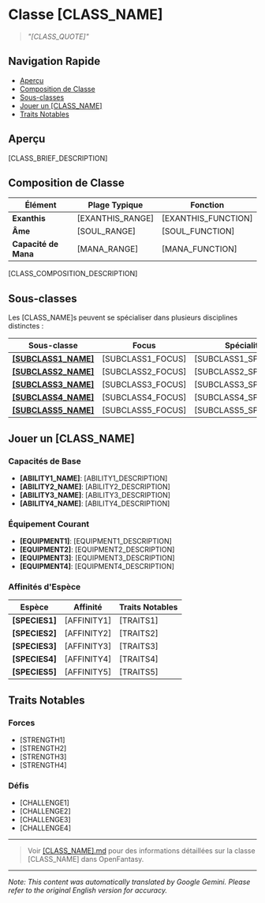 # Classe [CLASS_NAME]

> *"[CLASS_QUOTE]"*

## Navigation Rapide

- [Aperçu](#overview)
- [Composition de Classe](#class-composition)
- [Sous-classes](#subclasses)
- [Jouer un [CLASS_NAME]](#playing-a-class_name)
- [Traits Notables](#notable-traits)

## Aperçu

[CLASS_BRIEF_DESCRIPTION]

## Composition de Classe

| Élément | Plage Typique | Fonction |
|---------|---------------|----------|
| **Exanthis** | [EXANTHIS_RANGE] | [EXANTHIS_FUNCTION] |
| **Âme** | [SOUL_RANGE] | [SOUL_FUNCTION] |
| **Capacité de Mana** | [MANA_RANGE] | [MANA_FUNCTION] |

[CLASS_COMPOSITION_DESCRIPTION]

## Sous-classes

Les [CLASS_NAME]s peuvent se spécialiser dans plusieurs disciplines distinctes :

| Sous-classe | Focus | Spécialité |
|----------|-------|-----------|
| [**[SUBCLASS1_NAME]**]([SUBCLASS1_FILE]) | [SUBCLASS1_FOCUS] | [SUBCLASS1_SPECIALTY] |
| [**[SUBCLASS2_NAME]**]([SUBCLASS2_FILE]) | [SUBCLASS2_FOCUS] | [SUBCLASS2_SPECIALTY] |
| [**[SUBCLASS3_NAME]**]([SUBCLASS3_FILE]) | [SUBCLASS3_FOCUS] | [SUBCLASS3_SPECIALTY] |
| [**[SUBCLASS4_NAME]**]([SUBCLASS4_FILE]) | [SUBCLASS4_FOCUS] | [SUBCLASS4_SPECIALTY] |
| [**[SUBCLASS5_NAME]**]([SUBCLASS5_FILE]) | [SUBCLASS5_FOCUS] | [SUBCLASS5_SPECIALTY] |

## Jouer un [CLASS_NAME]

### Capacités de Base

- **[ABILITY1_NAME]**: [ABILITY1_DESCRIPTION]
- **[ABILITY2_NAME]**: [ABILITY2_DESCRIPTION]
- **[ABILITY3_NAME]**: [ABILITY3_DESCRIPTION]
- **[ABILITY4_NAME]**: [ABILITY4_DESCRIPTION]

### Équipement Courant

- **[EQUIPMENT1]**: [EQUIPMENT1_DESCRIPTION]
- **[EQUIPMENT2]**: [EQUIPMENT2_DESCRIPTION]
- **[EQUIPMENT3]**: [EQUIPMENT3_DESCRIPTION]
- **[EQUIPMENT4]**: [EQUIPMENT4_DESCRIPTION]

### Affinités d'Espèce

| Espèce | Affinité | Traits Notables |
|---------|----------|----------------|
| **[SPECIES1]** | [AFFINITY1] | [TRAITS1] |
| **[SPECIES2]** | [AFFINITY2] | [TRAITS2] |
| **[SPECIES3]** | [AFFINITY3] | [TRAITS3] |
| **[SPECIES4]** | [AFFINITY4] | [TRAITS4] |
| **[SPECIES5]** | [AFFINITY5] | [TRAITS5] |

## Traits Notables

### Forces

- [STRENGTH1]
- [STRENGTH2]
- [STRENGTH3]
- [STRENGTH4]

### Défis

- [CHALLENGE1]
- [CHALLENGE2]
- [CHALLENGE3]
- [CHALLENGE4]

---

> Voir [[CLASS_NAME].md]([CLASS_NAME].md) pour des informations détaillées sur la classe [CLASS_NAME] dans OpenFantasy.


---
_Note: This content was automatically translated by Google Gemini. Please refer to the original English version for accuracy._
